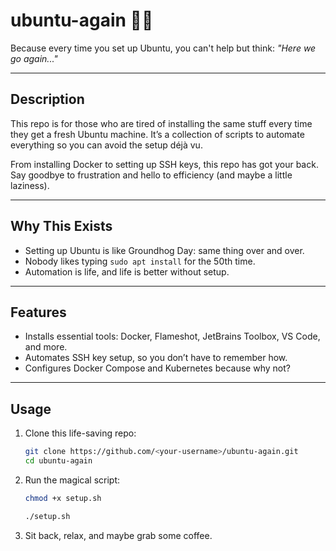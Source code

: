 # ubuntu-again 🤦‍♂️

Because every time you set up Ubuntu, you can't help but think: *"Here we go again..."*

---

## Description

This repo is for those who are tired of installing the same stuff every time they get a fresh Ubuntu machine. It’s a collection of scripts to automate everything so you can avoid the setup déjà vu.  

From installing Docker to setting up SSH keys, this repo has got your back. Say goodbye to frustration and hello to efficiency (and maybe a little laziness).

---

## Why This Exists
- Setting up Ubuntu is like Groundhog Day: same thing over and over.  
- Nobody likes typing `sudo apt install` for the 50th time.  
- Automation is life, and life is better without setup.  

---

## Features
- Installs essential tools: Docker, Flameshot, JetBrains Toolbox, VS Code, and more.  
- Automates SSH key setup, so you don’t have to remember how.  
- Configures Docker Compose and Kubernetes because why not?  

---

## Usage
1. Clone this life-saving repo:  
   ```bash
   git clone https://github.com/<your-username>/ubuntu-again.git
   cd ubuntu-again
   ```
2. Run the magical script:
    ```bash
    chmod +x setup.sh

    ./setup.sh
    ```

3. Sit back, relax, and maybe grab some coffee.